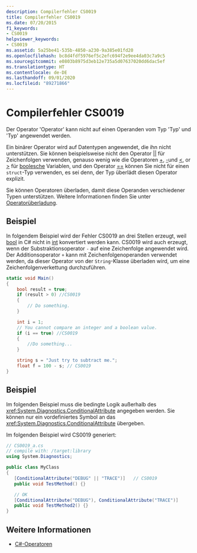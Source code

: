 ```yaml
---
description: Compilerfehler CS0019
title: Compilerfehler CS0019
ms.date: 07/20/2015
f1_keywords:
- CS0019
helpviewer_keywords:
- CS0019
ms.assetid: 5a25be41-535b-4850-a230-9a385e01fd20
ms.openlocfilehash: bc8d4fdf5976ef5c2efc694f2e9ee4da03c7a9c5
ms.sourcegitcommit: e0803b8975d3eb12e735a5d07637020dd6dac5ef
ms.translationtype: HT
ms.contentlocale: de-DE
ms.lasthandoff: 09/01/2020
ms.locfileid: "89271866"
---
```

# <a name="compiler-error-cs0019"></a>Compilerfehler CS0019

Der Operator 'Operator' kann nicht auf einen Operanden vom Typ 'Typ' und 'Typ' angewendet werden.

 Ein binärer Operator wird auf Datentypen angewendet, die ihn nicht unterstützen. Sie können beispielsweise nicht den Operator [&#124;&#124;](../operators/boolean-logical-operators.md#conditional-logical-or-operator-) für Zeichenfolgen verwenden, genauso wenig wie die Operatoren [+](../operators/addition-operator.md), [-](../operators/subtraction-operator.md)und [\<](../operators/comparison-operators.md#less-than-operator-), or [>](../operators/comparison-operators.md#greater-than-operator-) für [boolesche](../builtin-types/bool.md) Variablen, und den Operator [==](../operators/equality-operators.md#equality-operator-) können Sie nicht für einen `struct`-Typ verwenden, es sei denn, der Typ überlädt diesen Operator explizit.

 Sie können Operatoren überladen, damit diese Operanden verschiedener Typen unterstützen. Weitere Informationen finden Sie unter [Operatorüberladung](../operators/operator-overloading.md).

## <a name="example"></a>Beispiel

In folgendem Beispiel wird der Fehler CS0019 an drei Stellen erzeugt, weil [bool](../builtin-types/bool.md) in C# nicht in [int](../builtin-types/integral-numeric-types.md) konvertiert werden kann. CS0019 wird auch erzeugt, wenn der Substraktionsoperator `-` auf eine Zeichenfolge angewendet wird. Der Additionsoperator `+` kann mit Zeichenfolgenoperanden verwendet werden, da dieser Operator von der `String`-Klasse überladen wird, um eine Zeichenfolgenverkettung durchzuführen.

```csharp
static void Main()
{
    bool result = true;
    if (result > 0) //CS0019
    {
        // Do something.
    }

    int i = 1;
    // You cannot compare an integer and a boolean value.
    if (i == true) //CS0019
    {
        //Do something...
    }

    string s = "Just try to subtract me.";
    float f = 100 - s; // CS0019
}
```

## <a name="example"></a>Beispiel

 Im folgenden Beispiel muss die bedingte Logik außerhalb des <xref:System.Diagnostics.ConditionalAttribute> angegeben werden. Sie können nur ein vordefiniertes Symbol an das <xref:System.Diagnostics.ConditionalAttribute> übergeben.

 Im folgenden Beispiel wird CS0019 generiert:

```csharp
// CS0019_a.cs
// compile with: /target:library
using System.Diagnostics;

public class MyClass
{
   [ConditionalAttribute("DEBUG" || "TRACE")]   // CS0019
   public void TestMethod() {}

   // OK
   [ConditionalAttribute("DEBUG"), ConditionalAttribute("TRACE")]
   public void TestMethod2() {}
}
```

## <a name="see-also"></a>Weitere Informationen

- [C#-Operatoren](../operators/index.md)

